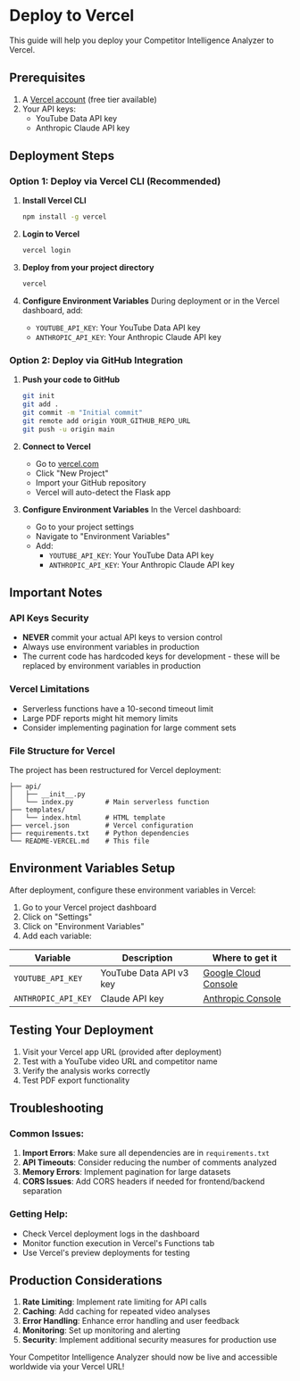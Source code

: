 # Deploy to Vercel

This guide will help you deploy your Competitor Intelligence Analyzer to Vercel.

## Prerequisites

1. A [Vercel account](https://vercel.com) (free tier available)
2. Your API keys:
   - YouTube Data API key
   - Anthropic Claude API key

## Deployment Steps

### Option 1: Deploy via Vercel CLI (Recommended)

1. **Install Vercel CLI**
   ```bash
   npm install -g vercel
   ```

2. **Login to Vercel**
   ```bash
   vercel login
   ```

3. **Deploy from your project directory**
   ```bash
   vercel
   ```

4. **Configure Environment Variables**
   During deployment or in the Vercel dashboard, add:
   - `YOUTUBE_API_KEY`: Your YouTube Data API key
   - `ANTHROPIC_API_KEY`: Your Anthropic Claude API key

### Option 2: Deploy via GitHub Integration

1. **Push your code to GitHub**
   ```bash
   git init
   git add .
   git commit -m "Initial commit"
   git remote add origin YOUR_GITHUB_REPO_URL
   git push -u origin main
   ```

2. **Connect to Vercel**
   - Go to [vercel.com](https://vercel.com)
   - Click "New Project"
   - Import your GitHub repository
   - Vercel will auto-detect the Flask app

3. **Configure Environment Variables**
   In the Vercel dashboard:
   - Go to your project settings
   - Navigate to "Environment Variables"
   - Add:
     - `YOUTUBE_API_KEY`: Your YouTube Data API key
     - `ANTHROPIC_API_KEY`: Your Anthropic Claude API key

## Important Notes

### API Keys Security
- **NEVER** commit your actual API keys to version control
- Always use environment variables in production
- The current code has hardcoded keys for development - these will be replaced by environment variables in production

### Vercel Limitations
- Serverless functions have a 10-second timeout limit
- Large PDF reports might hit memory limits
- Consider implementing pagination for large comment sets

### File Structure for Vercel
The project has been restructured for Vercel deployment:
```
├── api/
│   ├── __init__.py
│   └── index.py        # Main serverless function
├── templates/
│   └── index.html      # HTML template
├── vercel.json         # Vercel configuration
├── requirements.txt    # Python dependencies
└── README-VERCEL.md    # This file
```

## Environment Variables Setup

After deployment, configure these environment variables in Vercel:

1. Go to your Vercel project dashboard
2. Click on "Settings"
3. Click on "Environment Variables"
4. Add each variable:

| Variable | Description | Where to get it |
|----------|-------------|-----------------|
| `YOUTUBE_API_KEY` | YouTube Data API v3 key | [Google Cloud Console](https://console.cloud.google.com) |
| `ANTHROPIC_API_KEY` | Claude API key | [Anthropic Console](https://console.anthropic.com) |

## Testing Your Deployment

1. Visit your Vercel app URL (provided after deployment)
2. Test with a YouTube video URL and competitor name
3. Verify the analysis works correctly
4. Test PDF export functionality

## Troubleshooting

### Common Issues:

1. **Import Errors**: Make sure all dependencies are in `requirements.txt`
2. **API Timeouts**: Consider reducing the number of comments analyzed
3. **Memory Errors**: Implement pagination for large datasets
4. **CORS Issues**: Add CORS headers if needed for frontend/backend separation

### Getting Help:
- Check Vercel deployment logs in the dashboard
- Monitor function execution in Vercel's Functions tab
- Use Vercel's preview deployments for testing

## Production Considerations

1. **Rate Limiting**: Implement rate limiting for API calls
2. **Caching**: Add caching for repeated video analyses
3. **Error Handling**: Enhance error handling and user feedback
4. **Monitoring**: Set up monitoring and alerting
5. **Security**: Implement additional security measures for production use

Your Competitor Intelligence Analyzer should now be live and accessible worldwide via your Vercel URL! 